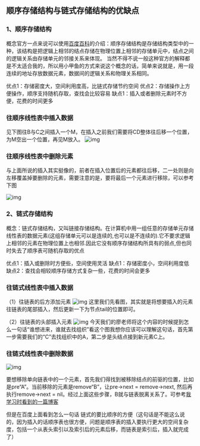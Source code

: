 ## 顺序存储结构与链式存储结构的优缺点

### 1、顺序存储结构

概念官方一点来说可以使用[百度百科](https://baike.baidu.com/item/顺序存储结构/1347176)的介绍：顺序存储结构是存储结构类型中的一种，该结构是把逻辑上相邻的结点存储在物理位置上相邻的存储单元中，结点之间的逻辑关系由存储单元的邻接关系来体现。
当然不得不说一般这种官方的解释都是不太适合我的，所以用小甲鱼的方式来说这个概念的话，简单来说就是，用一段连续的地址存放数据元素，数据间的逻辑关系和物理关系相同。

优点1：存储密度大，空间利用度高，比链式存储节约空间
优点2：存储操作上方便操作，顺序支持随机存取，查找会比较容易
缺点1：插入或者删除元素时不方便，花费的时间更多

### 往顺序线性表中插入数据

见下图往B与C之间插入一个M，在插入之前我们需要将CD整体往后移一个位置，为M空出一个位置，再见M放入。
![img](https://img2018.cnblogs.com/blog/1581679/201909/1581679-20190912175617509-1504046585.png)

### 往顺序线性表中删除元素

与上面所说的插入其实挺像的，前者在插入位置后的元素都往后移，二一处则是向左移覆盖掉要删除的元素，需要注意的是，要将最后一个元素进行移除，可以参考下图

![img](https://img2018.cnblogs.com/blog/1581679/201909/1581679-20190912180344717-1171728140.png)

### 2、链式存储结构

概念：链式存储结构，又叫链接存储结构。在计算机中用一组任意的存储单元存储线性表的数据元素(这组存储单元可以是连续的,也可以是不连续的).它不要求逻辑上相邻的元素在物理位置上也相邻.因此它没有顺序存储结构所具有的弱点,但也同时失去了顺序表可随机存取的优点

优点1：插入或删除时方便些，空间使用灵活
缺点1：存储密度小，空间利用度低
缺点2：查找会相较顺序存储方式复杂一些，花费的时间会更多

### 往链式线性表中插入数据

（1）往链表的后方添加元素
![img](https://img2018.cnblogs.com/blog/1581679/201909/1581679-20190912180808362-1749329821.png)
这里我们先看图，其实就是将想要插入的元素往链表的尾部插入，然后更新一下为节点tail的位置即可。

（2）往链表的头部插入元素
![img](https://img2018.cnblogs.com/blog/1581679/201909/1581679-20190912181227444-1886172126.png)
今天我们的廖老师将这个内容的时候提到怎么一句话“谁想进来，谁就去找组织”看这个图我想你应该可以理解这句话，首先第一步需要我们的“C”去找组织中的A，第二步是头结点接到新元素C上。

### 往链式线性表中删除数据

![img](https://img2018.cnblogs.com/blog/1581679/201909/1581679-20190912182709333-1518099807.png)

要想移除单向链表中的一个元素，首先我们得找到被移除结点的前驱的位置，比如是pre“A”。当前移除的元素是remove“B”，让pre->next = remove->next, 然后再执行remove->next = nil。经过上面这些步骤，B就与链表脱离关系了。可参考[我学习时看到的一篇博客](https://www.cnblogs.com/ludashi/p/5898704.html?utm_source=debugrun&utm_medium=referral)

但是在百度上面看到怎么一句话
链式的要比顺序的方便（这句话是不能这么说的，因为插入的话顺序表也很方便，问题是顺序表的插入要执行更大的空间复杂度，包括一个从表头索引以及索引后的元素后移，而链表是索引后，插入就完成了）